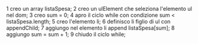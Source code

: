 <!-- Consegna:
Data una lista della spesa, stampare sulla pagina (anche brutalmente, basta che si vedano) gli elementi della lista individualmente con un ciclo while.
Consigli:
Ricordiamoci di inizializzare la variabile di contatore prima dell'inizio del ciclo while
Ricordiamoci di incrementare il contatore, o comunque di inserire una condizione di uscita, all'interno ciclo while -->

1 creo un array listaSpesa;
2 creo un ulElement che seleziona l'elemento ul nel dom;
3 creo sum = 0;
4 apro il ciclo while con condizione sum < listaSpesa.length;
5 creo l'elemento li;
6 definisco li figlio di ul con appendChild; 
7 aggiungo nel elemento li append listaSpesa[sum];
8 aggiungo sum = sum + 1;
9 chiudo il ciclo while;